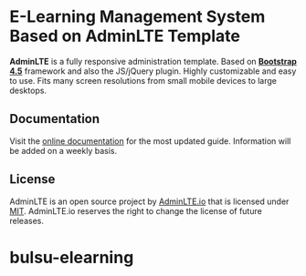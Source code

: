 # E-Learning Management System Based on AdminLTE Template

**AdminLTE** is a fully responsive administration template. Based on **[Bootstrap 4.5](https://getbootstrap.com/)** framework and also the JS/jQuery plugin.
Highly customizable and easy to use. Fits many screen resolutions from small mobile devices to large desktops.

## Documentation

Visit the [online documentation](https://adminlte.io/docs/3.1/) for the most
updated guide. Information will be added on a weekly basis.


## License

AdminLTE is an open source project by [AdminLTE.io](https://adminlte.io) that is licensed under [MIT](https://opensource.org/licenses/MIT).
AdminLTE.io reserves the right to change the license of future releases.
# bulsu-elearning
